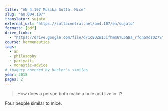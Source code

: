 ```yaml
---
title: "AN 4.107 Mūsika Sutta: Mice"
slug: "an.004.107"
translator: sujato
external_url: "https://suttacentral.net/an4.107/en/sujato"
formats: [pdf]
drive_links:
  - "https://drive.google.com/file/d/1cEUZW1Jifhmm6YL5GBa_rfqnGmdzOZ7S"
course: hermeneutics
tags:
  - an
  - philosophy
  - pariyatti
  - monastic-advice
# imagery covered by Hecker's similes
year: 2018
pages: 2
---
```


> How does a person both make a hole and live in it?

Four people similar to mice.

